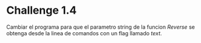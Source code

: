 # Challenge 1.4

Cambiar el programa para que el parametro string de la funcion *Reverse*
se obtenga desde la linea de comandos con un flag llamado *text*.
